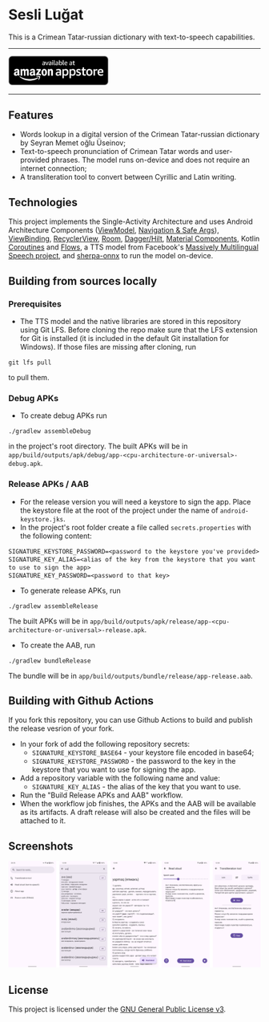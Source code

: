 # Sesli Luğat
This is a Crimean Tatar-russian dictionary with text-to-speech capabilities.

---
[<img src="docs/amazon-appstore-badge.png" width="200px">](http://www.amazon.com/gp/product/B0D4BN5QCN/ref=mas_pm_sesli_lugat)

---

## Features
- Words lookup in a digital version of the Crimean Tatar-russian dictionary by Seyran Memet oğlu Üseinov;
- Text-to-speech pronunciation of Crimean Tatar words and user-provided phrases. The model runs on-device and does not require an internet connection;
- A transliteration tool to convert between Cyrillic and Latin writing.

## Technologies
This project implements the Single-Activity Architecture and uses Android Architecture Components ([ViewModel](https://developer.android.com/topic/libraries/architecture/viewmodel), [Navigation & Safe Args](https://developer.android.com/guide/navigation)), [ViewBinding](https://developer.android.com/topic/libraries/view-binding), [RecyclerView](https://developer.android.com/develop/ui/views/layout/recyclerview), [Room](https://developer.android.com/training/data-storage/room), [Dagger/Hilt](https://dagger.dev/hilt/), [Material Components](https://github.com/material-components/material-components-android), Kotlin [Coroutines](https://kotlinlang.org/docs/coroutines-overview.html) and [Flows](https://kotlinlang.org/docs/flow.html), a TTS model from Facebook's [Massively Multilingual Speech project](https://huggingface.co/facebook/mms-tts-crh), and [sherpa-onnx](https://github.com/k2-fsa/sherpa-onnx) to run the model on-device.

## Building from sources locally
### Prerequisites
- The TTS model and the native libraries are stored in this repository using Git LFS. Before cloning the repo make sure that the LFS extension for Git is installed (it is included in the default Git installation for Windows). If those files are missing after cloning, run 
```
git lfs pull
```
to pull them.
### Debug APKs
- To create debug APKs run 
```
./gradlew assembleDebug
```
 in the project's root directory. The built APKs will be in `app/build/outputs/apk/debug/app-<cpu-architecture-or-universal>-debug.apk`.
### Release APKs / AAB
- For the release version you will need a keystore to sign the app. Place the keystore file at the root of the project under the name of `android-keystore.jks`.
- In the project's root folder create a file called `secrets.properties` with the following content:
```
SIGNATURE_KEYSTORE_PASSWORD=<password to the keystore you've provided>
SIGNATURE_KEY_ALIAS=<alias of the key from the keystore that you want to use to sign the app>
SIGNATURE_KEY_PASSWORD=<password to that key>
```
- To generate release APKs, run
```
./gradlew assembleRelease
```
The built APKs will be in `app/build/outputs/apk/release/app-<cpu-architecture-or-universal>-release.apk`.
- To create the AAB, run
```
./gradlew bundleRelease
```
The bundle will be in `app/build/outputs/bundle/release/app-release.aab`.

## Building with Github Actions
If you fork this repository, you can use Github Actions to build and publish the release vesrion of your fork.
- In your fork of add the following repository secrets:
  - `SIGNATURE_KEYSTORE_BASE64` - your keystore file encoded in base64;
  - `SIGNATURE_KEYSTORE_PASSWORD` - the password to the key in the keystore that you want to use for signing the app.
- Add a repository variable with the following name and value:
  - `SIGNATURE_KEY_ALIAS` - the alias of the key that you want to use.
- Run the "Build Release APKs and AAB" workflow.
- When the workflow job finishes, the APKs and the AAB will be available as its artifacts. A draft release will also be created and the files will be attached to it.

## Screenshots
![Combined screenshots](docs/screenshots/combined.png)

## License
This project is licensed under the [GNU General Public License v3](LICENSE).